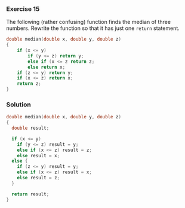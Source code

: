 ### Exercise 15

The following (rather confusing) function finds the median of three numbers.
Rewrite the function so that it has just one `return` statement.

```c
double median(double x, double y, double z)
{
    if (x <= y)
        if (y <= z) return y;
        else if (x <= z return z;
        else return x;
    if (z <= y) return y;
    if (x <= z) return x;
    return z;
}
```

### Solution

```c
double median(double x, double y, double z)
{
  double result;

  if (x <= y)
    if (y <= z) result = y;
    else if (x <= z) result = z;
    else result = x;
  else {
    if (z <= y) result = y;
    else if (x <= z) result = x;
    else result = z;
  }

  return result;
}
```
